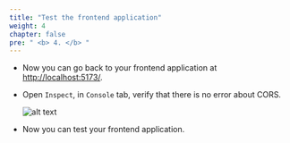 ```yaml
---
title: "Test the frontend application"
weight: 4
chapter: false
pre: " <b> 4. </b> "
---
```


- Now you can go back to your frontend application at <http://localhost:5173/>.

- Open `Inspect`, in `Console` tab, verify that there is no error about CORS.

  ![alt text](/images/workshop-3/frontend-app--no-CORS-error.png)

- Now you can test your frontend application.
